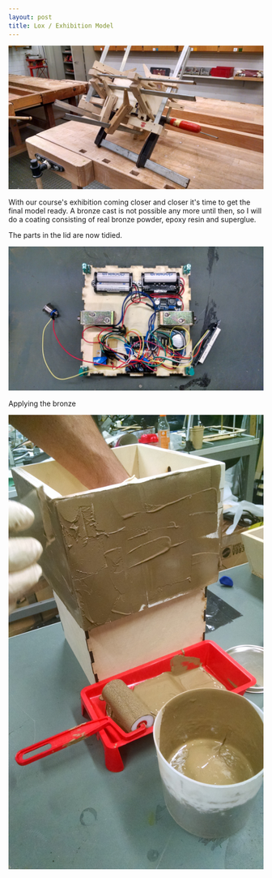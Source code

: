 ```yaml
---
layout: post
title: Lox / Exhibition Model
---
```


![alt text](/images/buildingmodel3.jpg "Logo Title Text 1")

With our course's exhibition coming closer and closer it's time to get the final model ready.
A bronze cast is not possible any more until then, so I will do a coating consisting of real bronze powder, epoxy resin and superglue.

The parts in the lid are now tidied.

![alt text](/images/cleanedinside.jpg "Logo Title Text 1")

Applying the bronze

![alt text](/images/liquidbronze.jpg "Logo Title Text 1")
